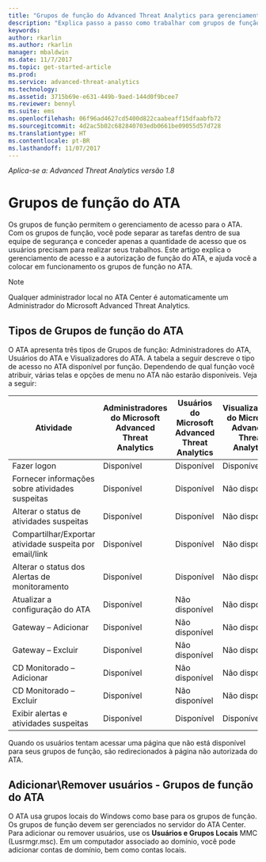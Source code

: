 ```yaml
---
title: "Grupos de função do Advanced Threat Analytics para gerenciamento de acesso | Microsoft Docs"
description: "Explica passo a passo como trabalhar com grupos de função do ATA."
keywords: 
author: rkarlin
ms.author: rkarlin
manager: mbaldwin
ms.date: 11/7/2017
ms.topic: get-started-article
ms.prod: 
ms.service: advanced-threat-analytics
ms.technology: 
ms.assetid: 3715b69e-e631-449b-9aed-144d0f9bcee7
ms.reviewer: bennyl
ms.suite: ems
ms.openlocfilehash: 06f96ad4627cd5400d822caabeaff15dfaabfb72
ms.sourcegitcommit: 4d2ac5b02c682840703edb0661be09055d57d728
ms.translationtype: HT
ms.contentlocale: pt-BR
ms.lasthandoff: 11/07/2017
---
```

*Aplica-se a: Advanced Threat Analytics versão 1.8*




# <a name="ata-role-groups"></a>Grupos de função do ATA

Os grupos de função permitem o gerenciamento de acesso para o ATA. Com os grupos de função, você pode separar as tarefas dentro de sua equipe de segurança e conceder apenas a quantidade de acesso que os usuários precisam para realizar seus trabalhos. Este artigo explica o gerenciamento de acesso e a autorização de função do ATA, e ajuda você a colocar em funcionamento os grupos de função no ATA.

> [!NOTE]
> Qualquer administrador local no ATA Center é automaticamente um Administrador do Microsoft Advanced Threat Analytics.

## <a name="types-of-ata-role-groups"></a>Tipos de Grupos de função do ATA 

O ATA apresenta três tipos de Grupos de função: Administradores do ATA, Usuários do ATA e Visualizadores do ATA. A tabela a seguir descreve o tipo de acesso no ATA disponível por função. Dependendo de qual função você atribuir, várias telas e opções de menu no ATA não estarão disponíveis. Veja a seguir:

|Atividade |Administradores do Microsoft Advanced Threat Analytics|Usuários do Microsoft Advanced Threat Analytics|Visualizadores do Microsoft Advanced Threat Analytics|
|----|----|----|----|
|Fazer logon|Disponível|Disponível|Disponível|
|Fornecer informações sobre atividades suspeitas|Disponível|Disponível|Não disponível|
|Alterar o status de atividades suspeitas|Disponível|Disponível|Não disponível|
|Compartilhar/Exportar atividade suspeita por email/link|Disponível|Disponível|Não disponível|
|Alterar o status dos Alertas de monitoramento|Disponível|Disponível|Não disponível|
|Atualizar a configuração do ATA|Disponível|Não disponível|Não disponível|
|Gateway – Adicionar|Disponível|Não disponível|Não disponível|
|Gateway – Excluir |Disponível|Não disponível|Não disponível|
|CD Monitorado – Adicionar |Disponível|Não disponível|Não disponível|
|CD Monitorado – Excluir|Disponível|Não disponível|Não disponível|
|Exibir alertas e atividades suspeitas|Disponível|Disponível|Disponível|


Quando os usuários tentam acessar uma página que não está disponível para seus grupos de função, são redirecionados à página não autorizada do ATA. 

## <a name="add--remove-users---ata-role-groups"></a>Adicionar\Remover usuários - Grupos de função do ATA 

O ATA usa grupos locais do Windows como base para os grupos de função. Os grupos de função devem ser gerenciados no servidor do ATA Center.
Para adicionar ou remover usuários, use os **Usuários e Grupos Locais** MMC (Lusrmgr.msc). Em um computador associado ao domínio, você pode adicionar contas de domínio, bem como contas locais. 

